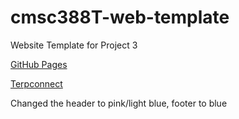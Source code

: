 # cmsc388T-web-template

Website Template for Project 3

[GitHub Pages](https://michaelko92.github.io)

[Terpconnect](https://terpconnect.umd.edu/~mikeko/michaelko92.github.io/)


Changed the header to pink/light blue, footer to blue
